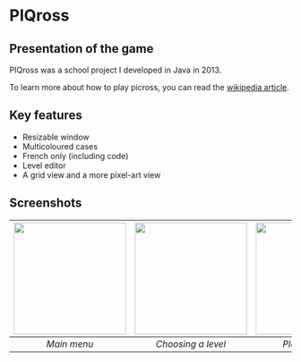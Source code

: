 # PIQross

## Presentation of the game

PIQross was a school project I developed in Java in 2013.

To learn more about how to play picross, you can read the [wikipedia article](https://en.wikipedia.org/wiki/Nonogram).

## Key features

* Resizable window
* Multicoloured cases
* French only (including code)
* Level editor
* A grid view and a more pixel-art view

## Screenshots

| <img src="https://image.ibb.co/jBvSXm/Capture.png" width="200" />  | <img src="https://image.ibb.co/fTwqk6/chooselevel.png" width="200"/> | <img src="https://preview.ibb.co/gOUAk6/playing.png" width="200" /> | <img src="https://image.ibb.co/kbcwQ6/creation.png" width="200" />
| :---:  | :---:  | :---:  | :---:  |
| *Main menu*  | *Choosing a level*  | *Playing a grid* | *Editing a a grid*
